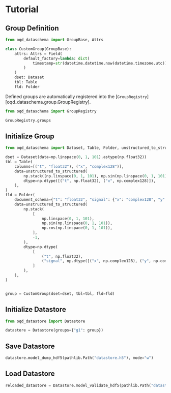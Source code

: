 # Tutorial

## Group Definition

```python
from oqd_dataschema import GroupBase, Attrs

class CustomGroup(GroupBase):
    attrs: Attrs = Field(
        default_factory=lambda: dict(
            timestamp=str(datetime.datetime.now(datetime.timezone.utc))
        )
    )
    dset: Dataset
    tbl: Table
    fld: Folder
```

Defined groups are automatically registered into the [`GroupRegistry`][oqd_dataschema.group.GroupRegistry].

```python
from oqd_dataschema import GroupRegistry

GroupRegistry.groups
```

## Initialize Group

```python
from oqd_dataschema import Dataset, Table, Folder, unstructured_to_structured

dset = Dataset(data=np.linspace(0, 1, 101).astype(np.float32))
tbl = Table(
    columns=[("t", "float32"), ("x", "complex128")],
    data=unstructured_to_structured(
        np.stack([np.linspace(0, 1, 101), np.sin(np.linspace(0, 1, 101))], -1),
        dtype=np.dtype([("t", np.float32), ("x", np.complex128)]),
    ),
)
fld = Folder(
    document_schema={"t": "float32", "signal": {"x": "complex128", "y": "complex128"}},
    data=unstructured_to_structured(
        np.stack(
            [
                np.linspace(0, 1, 101),
                np.sin(np.linspace(0, 1, 101)),
                np.cos(np.linspace(0, 1, 101)),
            ],
            -1,
        ),
        dtype=np.dtype(
            [
                ("t", np.float32),
                ("signal", np.dtype([("x", np.complex128), ("y", np.complex128)])),
            ]
        ),
    ),
)


group = CustomGroup(dset=dset, tbl=tbl, fld=fld)
```

## Initialize Datastore

```python
from oqd_datastore import Datastore

datastore = Datastore(groups={"g1": group})
```

## Save Datastore

```python
datastore.model_dump_hdf5(pathlib.Path("datastore.h5"), mode="w")
```

## Load Datastore

```python
reloaded_datastore = Datastore.model_validate_hdf5(pathlib.Path("datastore.h5"))
```
